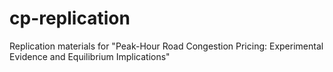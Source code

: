 # cp-replication
Replication materials for "Peak-Hour Road Congestion Pricing: Experimental Evidence and Equilibrium Implications"
